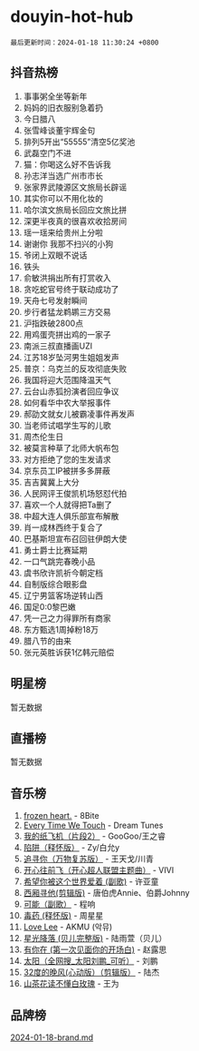 # douyin-hot-hub

`最后更新时间：2024-01-18 11:30:24 +0800`

## 抖音热榜

1. 事事粥全坐等新年
1. 妈妈的旧衣服别急着扔
1. 今日腊八
1. 张雪峰谈董宇辉金句
1. 排列5开出“55555”清空5亿奖池
1. 武磊空门不进
1. 猫：你喝这么好不告诉我
1. 孙志洋当选广州市市长
1. 张家界武陵源区文旅局长辟谣
1. 其实你可以不用化妆的
1. 哈尔滨文旅局长回应文旅比拼
1. 深更半夜真的很喜欢收拾房间
1. 瑶一瑶来给贵州上分啦
1. 谢谢你 我那不扫兴的小狗
1. 爷闭上双眼不说话
1. 铁头
1. 俞敏洪捐出所有打赏收入
1. 贪吃蛇官号终于联动成功了
1. 天舟七号发射瞬间
1. 步行者猛龙鹈鹕三方交易
1. 沪指跌破2800点
1. 用鸡蛋壳拼出鸡的一家子
1. 南派三叔直播画UZI
1. 江苏18岁坠河男生姐姐发声
1. 普京：乌克兰的反攻彻底失败
1. 我国将迎大范围降温天气
1. 云台山赤狐扮演者回应争议
1. 如何看华中农大举报事件
1. 郝劭文就女儿被霸凌事件再发声
1. 当老师试唱学生写的儿歌
1. 周杰伦生日
1. 被莫言种草了北师大帆布包
1. 对方拒绝了您的生发请求
1. 京东员工IP被拼多多屏蔽
1. 吉吉冀冀上大分
1. 人民网评王俊凯机场怒怼代拍
1. 喜欢一个人就得把Ta删了
1. 中超大连人俱乐部宣布解散
1. 肖一成林西终于复合了
1. 巴基斯坦宣布召回驻伊朗大使
1. 勇士爵士比赛延期
1. 一口气跳完春晚小品
1. 虞书欣许凯祈今朝定档
1. 自制版综合眼影盘
1. 辽宁男篮客场逆转山西
1. 国足0:0黎巴嫩
1. 凭一己之力得罪所有商家
1. 东方甄选1周掉粉18万
1. 腊八节的由来
1. 张元英胜诉获1亿韩元赔偿

## 明星榜

暂无数据

## 直播榜

暂无数据

## 音乐榜

1. [frozen heart.](https://sf86-cdn-tos.douyinstatic.com/obj/tos-cn-ve-2774/oIIWJfyjIACZA9zQMtnJ6hQQhFC4vhCupoRBsO) - 8Bite
1. [Every Time We Touch](https://sf3-cdn-tos.douyinstatic.com/obj/tos-cn-ve-2774/ogN6lUKQeBBfEVhIOMikG1CcJjugxk1tztZyhP) - Dream Tunes
1. [我的纸飞机（片段2）](https://sf86-cdn-tos.douyinstatic.com/obj/tos-cn-ve-2774/oM2ZrKcg2CD5AeRB2gkeXOFB1IxAGJdZPazYHf) - GooGoo/王之睿
1. [陷阱（释怀版）](https://sf86-cdn-tos.douyinstatic.com/obj/tos-cn-ve-2774/oE8C21LeZrzKLDFfQYgMzx4GAIHageG5IzayY7) - Zy/白允y
1. [追寻你（万物复苏版）](https://sf3-cdn-tos.douyinstatic.com/obj/tos-cn-ve-2774/oYeAZJsbjIDit9APmBg8u6uDUQnHmoCf3gbo74) - 王天戈/川青
1. [开心往前飞（开心超人联盟主题曲）](https://sf86-cdn-tos.douyinstatic.com/obj/tos-cn-ve-2774/9d8fb7c82cf1421fb93a9fe925275e0a) - VIVI
1. [希望你被这个世界爱着 (副歌)](https://sf86-cdn-tos.douyinstatic.com/obj/tos-cn-ve-2774/oUHCmWQfZlE3QQBKBeD8rCFLpJzPgCpImhsxMt) - 许亚童
1. [西厢寻他(剪辑版)](https://sf3-cdn-tos.douyinstatic.com/obj/tos-cn-ve-2774/oUsAVfAQKlRNxEv5qxvIB8o5qmIWUcXbzJKJhw) - 唐伯虎Annie、伯爵Johnny
1. [可能（副歌）](https://sf86-cdn-tos.douyinstatic.com/obj/tos-cn-ve-2774/cde1731888894259b333569393c2fb51) - 程响
1. [毒药 (释怀版)](https://sf86-cdn-tos.douyinstatic.com/obj/tos-cn-ve-2774/oYILMEAzspdZBIzy4frJNB8ZHPHWAhiwowd4Ad) - 周星星
1. [Love Lee](https://sf3-cdn-tos.douyinstatic.com/obj/tos-cn-ve-2774/o05GbkJGbCBTdDnMtB0fwOYgkeZp23vrWQDQBS) - AKMU (악뮤)
1. [星光降落 (贝儿完整版)](https://sf86-cdn-tos.douyinstatic.com/obj/tos-cn-ve-2774/okwB9hAwyAtsFFkFBzAX1hOOfQuIoMNs0W2Mwr) - 陆雨萱（贝儿）
1. [有你在 (第一次见面你的开场白)](https://sf6-cdn-tos.douyinstatic.com/obj/tos-cn-ve-2774/oAthrQ3ClJBfI57uBoFEgNDYtNCZ0TSYQQfxQ0) - 赵露思
1. [太阳（全网搜_太阳刘鹏_可听）](https://sf86-cdn-tos.douyinstatic.com/obj/tos-cn-ve-2774/ogWbyIQnlBFImVbeDocRdCIYtBHlbJXgfZMvgz) - 刘鹏
1. [32度的晚风(心动版）（剪辑版）](https://sf86-cdn-tos.douyinstatic.com/obj/tos-cn-ve-2774/owNyabsyWdzUulxhoJfK8IBXgp0UMQAHpvGh2B) - 陆杰
1. [山茶花读不懂白玫瑰](https://sf6-cdn-tos.douyinstatic.com/obj/tos-cn-ve-2774/osfn8B7DktrRHEPJgPCfDbw7QDQEkwC16BxZg9) - 王为

## 品牌榜

[2024-01-18-brand.md](2024-01-18-brand.md)
